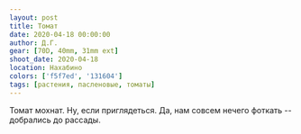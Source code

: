 ```yaml
---
layout: post
title: Томат
date: 2020-04-18 00:00:00
author: Д.Г.
gear: [70D, 40mm, 31mm ext]
shoot_date: 2020-04-18
location: Нахабино
colors: ['f5f7ed', '131604']
tags: [растения, пасленовые, томаты]
---
```

Томат мохнат. Ну, если приглядеться. Да, нам совсем нечего фоткать -- добрались до рассады.
